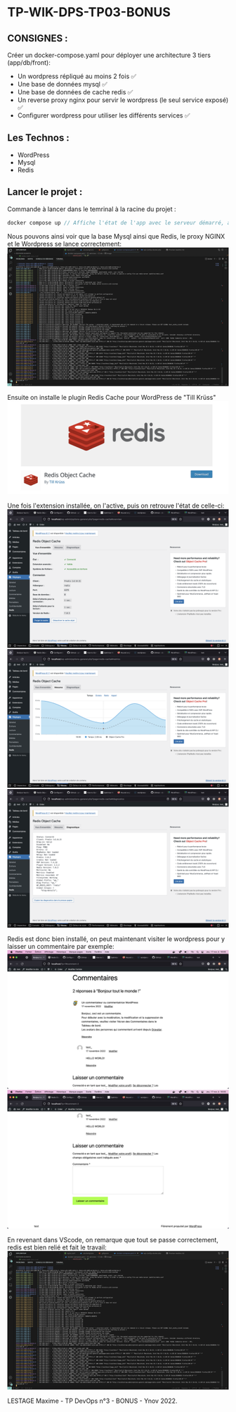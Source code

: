 # TP-WIK-DPS-TP03-BONUS

## CONSIGNES :

Créer un docker-compose.yaml pour déployer une architecture 3 tiers (app/db/front):

- Un wordpress répliqué au moins 2 fois ✅
- Une base de données mysql ✅
- Une base de données de cache redis ✅
- Un reverse proxy nginx pour servir le wordpress (le seul service exposé) ✅
- Configurer wordpress pour utiliser les différents services ✅

## Les Technos :

- WordPress
- Mysql
- Redis

## Lancer le projet :

Commande à lancer dans le temrinal à la racine du projet :

```rs
docker compose up // Affiche l'état de l'app avec le serveur démarré, ainsi que l'action du server balancing.
```

Nous pouvons ainsi voir que la base Mysql ainsi que Redis, le proxy NGINX et le Wordpress se lance correctement:
![screenshot](https://github.com/maxlestage/BONUS-WIK-TP03/blob/main/images/Debug_capture_vscode1.png)

Ensuite on installe le plugin Redis Cache pour WordPress de "Till Krüss"
![screenshot](https://github.com/maxlestage/BONUS-WIK-TP03/blob/main/images/Redis_ext_wp.png)

Une fois l'extension installée, on l'active, puis on retrouve l'état de celle-ci:
![screenshot](https://github.com/maxlestage/BONUS-WIK-TP03/blob/main/images/WP_Etat_de_connexion1.png)
![screenshot](https://github.com/maxlestage/BONUS-WIK-TP03/blob/main/images/WP_Etat_de_connexion2.png)
![screenshot](https://github.com/maxlestage/BONUS-WIK-TP03/blob/main/images/WP_Etat_de_connexion3.png)

Redis est donc bien installé, on peut maintenant visiter le wordpress pour y laisser un commentaire par exemple:
![screenshot](https://github.com/maxlestage/BONUS-WIK-TP03/blob/main/images/WP_test_comment1.png)
![screenshot](https://github.com/maxlestage/BONUS-WIK-TP03/blob/main/images/WP_test_comment2.png)

En revenant dans VScode, on remarque que tout se passe correctement, redis est bien relié et fait le travail:
![screenshot](https://github.com/maxlestage/BONUS-WIK-TP03/blob/main/images/Debug_capture_vscode1.png)

LESTAGE Maxime - TP DevOps n°3 - BONUS - Ynov 2022.
